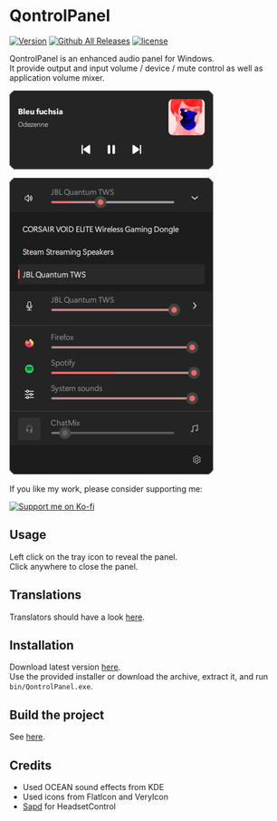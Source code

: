 # QontrolPanel

[![Version](https://img.shields.io/github/v/release/odizinne/qontrolpanel)]()
[![Github All Releases](https://img.shields.io/github/downloads/odizinne/qontrolpanel/total.svg)]()
[![license](https://img.shields.io/github/license/odizinne/qontrolpanel)]()

QontrolPanel is an enhanced audio panel for Windows.  
It provide output and input volume / device / mute control as well as application volume mixer.  

![image](.assets/screenshot.png)

If you like my work, please consider supporting me:

<a href="https://ko-fi.com/odizinne" target="_blank">
  <img src="https://cdn.prod.website-files.com/5c14e387dab576fe667689cf/670f5a01cf2da94a032117b9_support_me_on_kofi_red-p-500.png" alt="Support me on Ko-fi" width="25%">
</a>  

## Usage

Left click on the tray icon to reveal the panel.  
Click anywhere to close the panel.

## Translations

Translators should have a look [here](.github/TRANSLATIONS.md).

## Installation

Download latest version [here](https://github.com/Odizinne/QontrolPanel/releases/latest).  
Use the provided installer or download the archive, extract it, and run `bin/QontrolPanel.exe`.

## Build the project

See [here](.github/BUILDING.md).

## Credits
- Used OCEAN sound effects from KDE
- Used icons from FlatIcon and VeryIcon
- [Sapd](https://github.com/sapd/) for HeadsetControl
